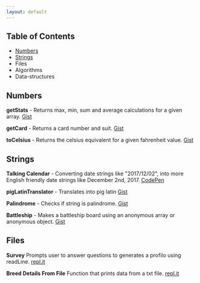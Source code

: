 ```yaml
---
layout: default
---
```


## Table of Contents

- [Numbers](#numbers)
- [Strings](#strings)
- Files
- Algorithms
- Data-structures


Numbers
---------

**getStats** - Returns max, min, sum and average calculations for a given array. [Gist](https://gist.github.com/ej2brown/e933b53ff75525bb8b0fea82fcc1fc7a)

**getCard** - Returns a card number and suit. [Gist](https://gist.github.com/ej2brown/b74ded800ce39127e40a60b59724d40a)

**toCelsius** - Returns the celsius equivalent for a given fahrenheit value. [Gist](https://gist.github.com/ej2brown/0a99414c3d96ad73b56b3790d32a5184)


Strings
---------

**Talking Calendar** - Converting date strings like "2017/12/02", into more English friendly date strings like December 2nd, 2017. [CodePen](https://codepen.io/ej2brown/pen/zYrypWr?editors=1111)

**pigLatinTranslator** - Translates into pig latin [Gist](https://gist.github.com/ej2brown/f807644c349b20291ad450b1964c9857)

**Palindrome** - Checks if string is palindrome. [Gist](https://gist.github.com/ej2brown/dbeb9ab765b9a663f1467e1a00d133f3)

**Battleship** - Makes a battleship board using an anonymous array or anonymous object. [Gist](https://gist.github.com/ej2brown/f38ea15fae286de831f2e626924d3be8)


Files
---------

**Survey** Prompts user to answer questions to generates a profilo using readLine. [repl.it](https://repl.it/join/jpfadakz-ej2brown)

**Breed Details From File** Function that prints data from a txt file. [repl.it](https://repl.it/@ej2brown/readFileBreeds)